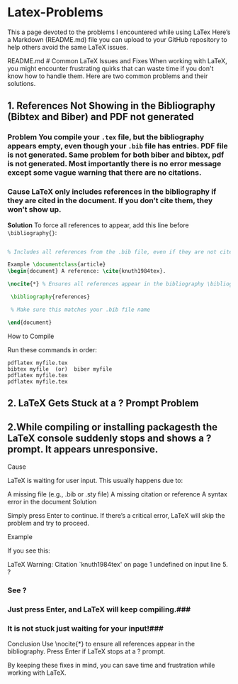 # Latex-Problems
This a page devoted to the problems I encountered while using LaTex
Here’s a Markdown (README.md) file you can upload to your GitHub repository to help others avoid the same LaTeX issues.

README.md # Common LaTeX Issues and Fixes When working with LaTeX, you might encounter frustrating quirks that can waste time if you don't know how to handle them. Here are two common problems and their solutions. 



## **1. References Not Showing in the Bibliography (Bibtex and Biber) and PDF not generated** 

### **Problem You compile your `.tex` file, but the bibliography appears empty, even though your `.bib` file has entries. PDF file is not generated. Same problem for both biber and bibtex, pdf is not generated. Most importantly there is no error message except some vague warning that there are no citations.** ###


### **Cause** LaTeX only includes references in the bibliography **if they are cited** in the document. If you don’t cite them, they won’t show up. ### 


**Solution** To force all references to appear, add this line before `\bibliography{}`: 

```latex \nocite{*}

% Includes all references from the .bib file, even if they are not cited

Example \documentclass{article}
\begin{document} A reference: \cite{knuth1984tex}.

\nocite{*} % Ensures all references appear in the bibliography \bibliographystyle{plain}

 \bibliography{references}

 % Make sure this matches your .bib file name

\end{document}

```
How to Compile 

Run these commands in order:
```
pdflatex myfile.tex 
bibtex myfile  (or)  biber myfile
pdflatex myfile.tex 
pdflatex myfile.tex 
```

## 2. LaTeX Gets Stuck at a ? Prompt Problem ##

## **2.While compiling or installing packagesth the LaTeX console suddenly stops and shows a ? prompt. It appears unresponsive.** ##

Cause 

LaTeX is waiting for user input. This usually happens due to:

A missing file (e.g., .bib or .sty file) A missing citation or reference A syntax error in the document Solution 

Simply press Enter to continue. If there’s a critical error, LaTeX will skip the problem and try to proceed.

Example 

If you see this:

LaTeX Warning: Citation `knuth1984tex' on page 1 undefined on input line 5. ? 
### See ? ###

### Just press Enter, and LaTeX will keep compiling.###
### It is not stuck just waiting for your input!###
Conclusion Use \nocite{*} to ensure all references appear in the bibliography. Press Enter if LaTeX stops at a ? prompt. 

By keeping these fixes in mind, you can save time and frustration while working with LaTeX.
